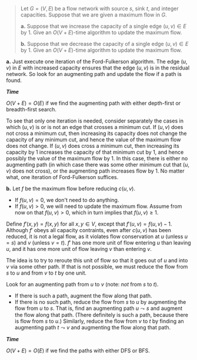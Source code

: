> Let $G = (V, E)$ be a flow network with source $s$, sink $t$, and integer capacities. Suppose that we are given a maximum flow in $G$.
>
> **a.** Suppose that we increase the capacity of a single edge $(u, v) \in E$ by $1$. Give an $O(V + E)$-time algorithm to update the maximum flow.
>
> **b.** Suppose that we decrease the capacity of a single edge $(u, v) \in E$ by $1$. Give an $O(V + E)$-time algorithm to update the maximum flow.

**a.** Just execute one iteration of the Ford-Fulkerson algorithm. The edge $(u, v)$ in $E$ with increased capacity ensures that the edge $(u, v)$ is in the residual network. So look for an augmenting path and update the flow if a path is found.

__*Time*__

$O(V + E) = O(E)$ if we find the augmenting path with either depth-first or breadth-first search.

To see that only one iteration is needed, consider separately the cases in which $(u, v)$ is or is not an edge that crosses a minimum cut. If $(u, v)$ does not cross a minimum cut, then increasing its capacity does not change the capacity of any minimum cut, and hence the value of the maximum flow does not change. If $(u, v)$ does cross a minimum cut, then increasing its capacity by $1$ increases the capacity of that minimum cut by $1$, and hence possibly the value of the maximum flow by $1$. In this case, there is either no augmenting path (in which case there was some other minimum cut that $(u, v)$ does not cross), or the augmenting path increases flow by $1$. No matter what, one iteration of Ford-Fulkerson suffices.

**b.** Let $f$ be the maximum flow before reducing $c(u, v)$.

- If $f(u, v) = 0$, we don't need to do anything.
- If $f(u, v) > 0$, we will need to update the maximum flow. Assume from now on that $f(u, v) > 0$, which in turn implies that $f(u, v) \ge 1$.

Define $f'(x, y) = f(x, y)$ for all $x, y \in V$, except that $f'(u, v) = f(u, v) - 1$. Although $f'$ obeys all capacity contraints, even after $c(u, v)$ has been reduced, it is not a legal flow, as it violates flow conservation at $u$ (unless $u = s$) and $v$ (unless $v = t$). $f'$ has one more unit of flow entering $u$ than leaving $u$, and it has one more unit of flow leaving $v$ than entering $v$.

The idea is to try to reroute this unit of flow so that it goes out of $u$ and into $v$ via some other path. If that is not possible, we must reduce the flow from $s$ to $u$ and from $v$ to $t$ by one unit.

Look for an augmenting path from $u$ to $v$ (note: _not_ from $s$ to $t$).

- If there is such a path, augment the flow along that path.
- If there is no such path, reduce the flow from $s$ to $u$ by augmenting the flow from $u$ to $s$. That is, find an augmenting path $u \leadsto s$ and augment the flow along that path. (There definitely is such a path, because there is flow from $s$ to $u$.) Similarly, reduce the flow from $v$ to $t$ by finding an augmenting path $t \leadsto v$ and augmenting the flow along that path.

__*Time*__

$O(V + E) = O(E)$ if we find the paths with either $\text{DFS}$ or $\text{BFS}$.
